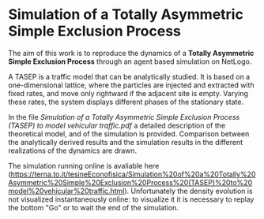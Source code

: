 # Simulation of a Totally Asymmetric Simple Exclusion Process

The aim of this work is to reproduce the dynamics of a **Totally Asymmetric Simple Exclusion Process** through an agent based simulation on NetLogo. 

A TASEP is a traffic model that can be analytically studied. It is based on a one-dimensional lattice, where the particles are injected and extracted with fixed rates, and move only rightward if the adjacent site is empty. Varying these rates, the system displays different phases of the stationary state. 

In the file *Simulation of a Totally Asymmetric Simple Exclusion Process (TASEP) to model vehicular traffic.pdf* a detailed description of the theoretical model, and of the simulation is provided. Comparison between the analytically derived results and the simulation results in the different realizations of the dynamics are drawn.

The simulation running online is avaliable here (https://terna.to.it/tesineEconofisica/Simulation%20of%20a%20Totally%20Asymmetric%20Simple%20Exclusion%20Process%20(TASEP)%20to%20model%20vehicular%20traffic.html). Unfortunately the density evolution is not visualized instantaneously online: to visualize it  it is necessary to replay the bottom "Go" or to wait the end of the simulation.

